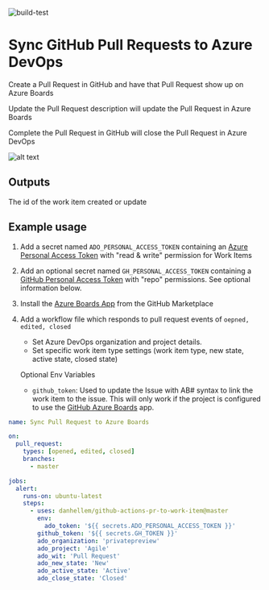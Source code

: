 ![build-test](https://github.com/danhellem/github-actions-pr-to-work-item/workflows/build-test/badge.svg?branch=master)

# Sync GitHub Pull Requests to Azure DevOps

Create a Pull Request in GitHub and have that Pull Request show up on Azure Boards

Update the Pull Request description will update the Pull Request in Azure Boards

Complete the Pull Request in GitHub will close the Pull Request in Azure DevOps

![alt text](./misc/pr-to-azure-boards.gif "animated demo")

## Outputs
The id of the work item created or update

## Example usage

1. Add a secret named `ADO_PERSONAL_ACCESS_TOKEN` containing an [Azure Personal Access Token](https://docs.microsoft.com/en-us/azure/devops/organizations/accounts/use-personal-access-tokens-to-authenticate) with "read & write" permission for Work Items

2. Add an optional secret named `GH_PERSONAL_ACCESS_TOKEN` containing a [GitHub Personal Access Token](https://help.github.com/en/enterprise/2.17/user/github/authenticating-to-github/creating-a-personal-access-token-for-the-command-line) with "repo" permissions. See optional information below.

3. Install the [Azure Boards App](https://github.com/marketplace/azure-boards) from the GitHub Marketplace

4. Add a workflow file which responds to pull request events of `oepned, edited, closed`

   - Set Azure DevOps organization and project details.
   - Set specific work item type settings (work item type, new state, active state, closed state)

   Optional Env Variables

   - `github_token`: Used to update the Issue with AB# syntax to link the work item to the issue. This will only work if the project is configured to use the [GitHub Azure Boards](https://github.com/marketplace/azure-boards) app.

```yaml
name: Sync Pull Request to Azure Boards

on:
  pull_request:
    types: [opened, edited, closed]
    branches:
      - master

jobs:
  alert:
    runs-on: ubuntu-latest
    steps:
      - uses: danhellem/github-actions-pr-to-work-item@master
        env:
          ado_token: '${{ secrets.ADO_PERSONAL_ACCESS_TOKEN }}'   
        github_token: '${{ secrets.GH_TOKEN }}'    
        ado_organization: 'privatepreview'
        ado_project: 'Agile'
        ado_wit: 'Pull Request' 
        ado_new_state: 'New'
        ado_active_state: 'Active'
        ado_close_state: 'Closed'
```

